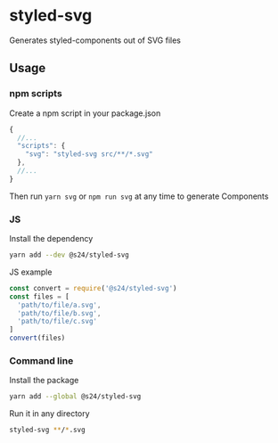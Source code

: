 # styled-svg
Generates styled-components out of SVG files

## Usage
### npm scripts
Create a npm script in your package.json
```js
{
  //...
  "scripts": {
    "svg": "styled-svg src/**/*.svg"
  },
  //...
}
```
Then run `yarn svg` or `npm run svg` at any time to generate Components

### JS
Install the dependency
```bash
yarn add --dev @s24/styled-svg
```
JS example
```js
const convert = require('@s24/styled-svg')
const files = [
  'path/to/file/a.svg',
  'path/to/file/b.svg',
  'path/to/file/c.svg'
]
convert(files)
```

### Command line
Install the package
```bash
yarn add --global @s24/styled-svg
```
Run it in any directory
```bash
styled-svg **/*.svg
```
